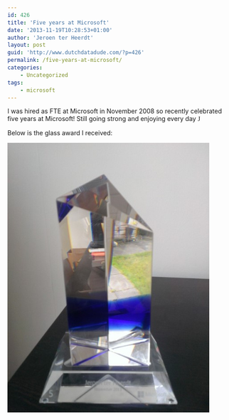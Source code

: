 ```yaml
---
id: 426
title: 'Five years at Microsoft'
date: '2013-11-19T10:28:53+01:00'
author: 'Jeroen ter Heerdt'
layout: post
guid: 'http://www.dutchdatadude.com/?p=426'
permalink: /five-years-at-microsoft/
categories:
    - Uncategorized
tags:
    - microsoft
---
```


I was hired as FTE at Microsoft in November 2008 so recently celebrated five years at Microsoft! Still going strong and enjoying every day <span style="font-family: Wingdings;">J</span>

Below is the glass award I received:

<img alt="" src="../wp-content/uploads/2013/11/111913_0928_Fiveyearsat1.jpg" />